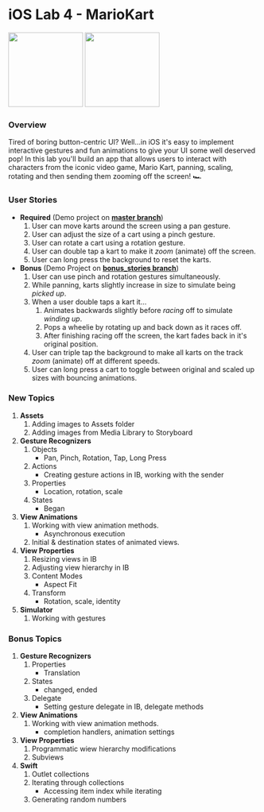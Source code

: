 # iOS Lab 4 - MarioKart

<img src="https://i.imgur.com/2rbj1yM.gif" width=150>&nbsp;<img src="https://i.imgur.com/shRDp0C.gif" width=150>

### Overview
Tired of boring button-centric UI? Well...in iOS it's easy to implement interactive gestures and fun animations to give your UI some well deserved pop! In this lab you'll build an app that allows users to interact with characters from the iconic video game, Mario Kart, panning, scaling, rotating and then sending them zooming off the screen! 🏎

### User Stories
- **Required** (Demo project on **[master branch](https://github.com/codepath/MarioKart/tree/master)**)
   1. User can move karts around the screen using a pan gesture.
   1. User can adjust the size of a cart using a pinch gesture. 
   1. User can rotate a cart using a rotation gesture.
   1. User can double tap a kart to make it *zoom* (animate) off the screen.
   1. User can long press the background to reset the karts.
- **Bonus** (Demo Project on **[bonus_stories branch](https://github.com/codepath/MarioKart/tree/bonus_stories)**)
   1. User can use pinch and rotation gestures simultaneously.
   1. While panning, karts slightly increase in size to simulate being *picked up*.
   1. When a user double taps a kart it...
      1. Animates backwards slightly before *racing* off to simulate *winding up*.
      1. Pops a wheelie by rotating up and back down as it races off.
      1. After finishing racing off the screen, the kart fades back in it's original position.  
   1. User can triple tap the background to make all karts on the track *zoom* (animate) off at different speeds. 
   1. User can long press a cart to toggle between original and scaled up sizes with bouncing animations.
   
### New Topics

1. **Assets**
   1. Adding images to Assets folder
   1. Adding images from Media Library to Storyboard 
3. **Gesture Recognizers** 
   1. Objects
      - Pan, Pinch, Rotation, Tap, Long Press
   1. Actions
      - Creating gesture actions in IB, working with the sender 
   1. Properties
      - Location, rotation, scale 
   1. States
      - Began
4. **View Animations**
   1. Working with view animation methods.
      - Asynchronous execution
   1. Initial & destination states of animated views.
5. **View Properties**
   1. Resizing views in IB
   1. Adjusting view hierarchy in IB
   1. Content Modes
      - Aspect Fit
   1. Transform
      - Rotation, scale, identity
6. **Simulator**
   1. Working with gestures

### Bonus Topics
1. **Gesture Recognizers** 
   1. Properties
      - Translation 
   3. States
      - changed, ended
   4. Delegate
      - Setting gesture delegate in IB, delegate methods
1. **View Animations**
   1. Working with view animation methods.
      - completion handlers, animation settings
1. **View Properties**
   1. Programmatic wiew hierarchy modifications
   1. Subviews 
1. **Swift**
   1. Outlet collections
   1. Iterating through collections
         - Accessing item index while iterating
   1. Generating random numbers
